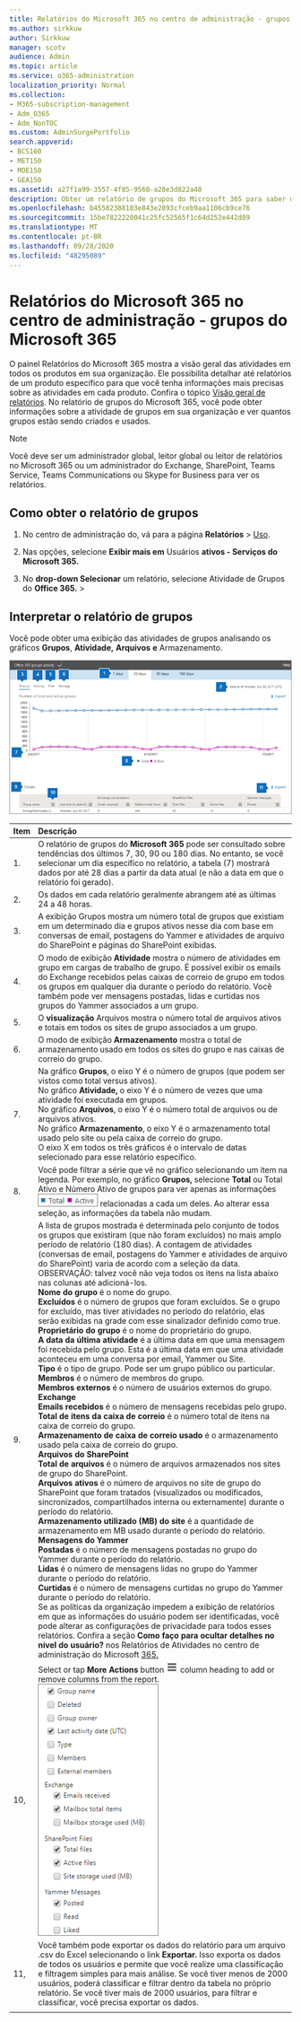 ```yaml
---
title: Relatórios do Microsoft 365 no centro de administração - grupos do Microsoft 365
ms.author: sirkkuw
author: Sirkkuw
manager: scotv
audience: Admin
ms.topic: article
ms.service: o365-administration
localization_priority: Normal
ms.collection:
- M365-subscription-management
- Adm_O365
- Adm_NonTOC
ms.custom: AdminSurgePortfolio
search.appverid:
- BCS160
- MET150
- MOE150
- GEA150
ms.assetid: a27f1a99-3557-4f85-9560-a28e3d822a40
description: Obter um relatório de grupos do Microsoft 365 para saber mais sobre os grupos e suas atividades.
ms.openlocfilehash: b45582388103e843e2893cfceb9aa1106cb9ce76
ms.sourcegitcommit: 15be7822220041c25fc52565f1c64d252e442d89
ms.translationtype: MT
ms.contentlocale: pt-BR
ms.lasthandoff: 09/28/2020
ms.locfileid: "48295089"
---
```

# <a name="microsoft-365-reports-in-the-admin-center---microsoft-365-groups"></a>Relatórios do Microsoft 365 no centro de administração - grupos do Microsoft 365

O painel Relatórios  do Microsoft 365 mostra a visão geral das atividades em todos os produtos em sua organização. Ele possibilita detalhar até relatórios de um produto específico para que você tenha informações mais precisas sobre as atividades em cada produto. Confira o tópico [Visão geral de relatórios](activity-reports.md). No relatório de grupos do Microsoft 365, você pode obter informações sobre a atividade de grupos em sua organização e ver quantos grupos estão sendo criados e usados.
  
> [!NOTE]
> Você deve ser um administrador global, leitor global ou leitor de relatórios no Microsoft 365 ou um administrador do Exchange, SharePoint, Teams Service, Teams Communications ou Skype for Business para ver os relatórios.  
  
## <a name="how-to-get-to-the-groups-report"></a>Como obter o relatório de grupos

1. No centro de administração do, vá para a página **Relatórios** \> <a href="https://go.microsoft.com/fwlink/p/?linkid=2074756" target="_blank">Uso</a>.

2. Nas opções, selecione **Exibir mais em** Usuários **ativos - Serviços do Microsoft 365.**
3. No **drop-down Selecionar** um relatório, selecione Atividade de Grupos do **Office 365.** \> 
  
## <a name="interpret-the-groups-report"></a>Interpretar o relatório de grupos

Você pode obter uma exibição das atividades de grupos analisando os gráficos **Grupos**, **Atividade,** **Arquivos** **e** Armazenamento. 
  
![Relatórios do Microsoft 365 - atividades de grupos](../../media/852027a4-8eab-47d1-b770-2bb874bdc403.png)
  
|Item|Descrição|
|:-----|:-----|
|1.  <br/> |O relatório de grupos do **Microsoft 365** pode ser consultado sobre tendências dos últimos 7, 30, 90 ou 180 dias. No entanto, se você selecionar um dia específico no relatório, a tabela (7) mostrará dados por até 28 dias a partir da data atual (e não a data em que o relatório foi gerado).  <br/> |
|2.  <br/> |Os dados em cada relatório geralmente abrangem até as últimas 24 a 48 horas.  <br/> |
|3.  <br/> |A  exibição Grupos mostra um número total de grupos que existiam em um determinado dia e grupos ativos nesse dia com base em conversas de email, postagens do Yammer e atividades de arquivo do SharePoint e páginas do SharePoint exibidas.  <br/> |
|4.  <br/> |O modo de exibição **Atividade** mostra o número de atividades em grupo em cargas de trabalho de grupo. É possível exibir os emails do Exchange recebidos pelas caixas de correio de grupo em todos os grupos em qualquer dia durante o período do relatório. Você também pode ver mensagens postadas, lidas e curtidas nos grupos do Yammer associados a um grupo. <br/> |
|5.  <br/> |O **visualização** Arquivos mostra o número total de arquivos ativos e totais em todos os sites de grupo associados a um grupo.  <br/> |
|6.  <br/> |O modo de exibição **Armazenamento** mostra o total de armazenamento usado em todos os sites do grupo e nas caixas de correio do grupo.  <br/> |
|7.  <br/> | Na gráfico **Grupos**, o eixo Y é o número de grupos (que podem ser vistos como total versus ativos).  <br/>  No gráfico **Atividade,** o eixo Y é o número de vezes que uma atividade foi executada em grupos.  <br/>  No gráfico **Arquivos**, o eixo Y é o número total de arquivos ou de arquivos ativos.  <br/>  No gráfico **Armazenamento**, o eixo Y é o armazenamento total usado pelo site ou pela caixa de correio do grupo.  <br/>  O eixo X em todos os três gráficos é o intervalo de datas selecionado para esse relatório específico.  <br/> |
|8.  <br/> |Você pode filtrar a série que vê no gráfico selecionando um item na legenda. Por exemplo, no gráfico **Grupos,** selecione **Total** ou Total Ativo e Número Ativo de grupos para ver apenas as informações  ![ ](../../media/8eebd496-5955-4419-8d53-5f3ba1ad1c88.png) relacionadas a cada um deles. Ao alterar essa seleção, as informações da tabela não mudam.  <br/> |
|9.  <br/> | A lista de grupos mostrada é determinada pelo conjunto de todos os grupos que existiram (que não foram excluídos) no mais amplo período de relatório (180 dias). A contagem de atividades (conversas de email, postagens do Yammer e atividades de arquivo do SharePoint) varia de acordo com a seleção da data.  <br/> OBSERVAÇÃO: talvez você não veja todos os itens na lista abaixo nas colunas até adicioná-los.<br/>**Nome do grupo** é o nome do grupo.  <br/> **Excluídos** é o número de grupos que foram excluídos. Se o grupo for excluído, mas tiver atividades no período do relatório, elas serão exibidas na grade com esse sinalizador definido como true.  <br/> **Proprietário do grupo** é o nome do proprietário do grupo.  <br/> **A data da última atividade** é a última data em que uma mensagem foi recebida pelo grupo. Esta é a última data em que uma atividade aconteceu em uma conversa por email, Yammer ou Site.  <br/> **Tipo** é o tipo de grupo. Pode ser um grupo público ou particular.  <br/> **Membros** é o número de membros do grupo.  <br/> **Membros externos** é o número de usuários externos do grupo.  <br/> **Exchange** <br/> **Emails recebidos** é o número de mensagens recebidas pelo grupo.  <br/> **Total de itens da caixa de correio** é o número total de itens na caixa de correio do grupo.  <br/> **Armazenamento de caixa de correio usado** é o armazenamento usado pela caixa de correio do grupo.  <br/> **Arquivos do SharePoint** <br/> **Total de arquivos** é o número de arquivos armazenados nos sites de grupo do SharePoint.  <br/> **Arquivos ativos** é o número de arquivos no site de grupo do SharePoint que foram tratados (visualizados ou modificados, sincronizados, compartilhados interna ou externamente) durante o período do relatório.  <br/> **Armazenamento utilizado (MB) do site** é a quantidade de armazenamento em MB usado durante o período do relatório.  <br/> **Mensagens do Yammer** <br/> **Postadas** é o número de mensagens postadas no grupo do Yammer durante o período do relatório.  <br/> **Lidas** é o número de mensagens lidas no grupo do Yammer durante o período do relatório.  <br/> **Curtidas** é o número de mensagens curtidas no grupo do Yammer durante o período do relatório.  <br/>  Se as políticas da organização impedem a exibição de relatórios em que as informações do usuário podem ser identificadas, você pode alterar as configurações de privacidade para todos esses relatórios. Confira a seção **Como faço para ocultar detalhes no nível do usuário?** nos Relatórios de Atividades no centro de administração do Microsoft [365.](activity-reports.md)  <br/> |
|10,  <br/> |Select or tap **More Actions** button ![ Mobile OWA More Actions next to a ](../../media/80044eef-2368-4c7e-8d31-7155b029e0cf.png) column heading to add or remove columns from the report.  <br/> ![Relatório de grupos - escolher colunas](../../media/d7fb95d6-2a2e-4144-b80d-581223e48043.png)|
|11,  <br/> |Você também pode exportar os dados do relatório para um arquivo .csv do Excel selecionando o link **Exportar.** Isso exporta os dados de todos os usuários e permite que você realize uma classificação e filtragem simples para mais análise. Se você tiver menos de 2000 usuários, poderá classificar e filtrar dentro da tabela no próprio relatório. Se você tiver mais de 2000 usuários, para filtrar e classificar, você precisa exportar os dados.  <br/> |
|||
   
